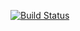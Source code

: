 [![Build Status](https://cloud.drone.io/api/badges/lateautumn233/build-scripts/status.svg)](https://cloud.drone.io/lateautumn233/build-scripts)
